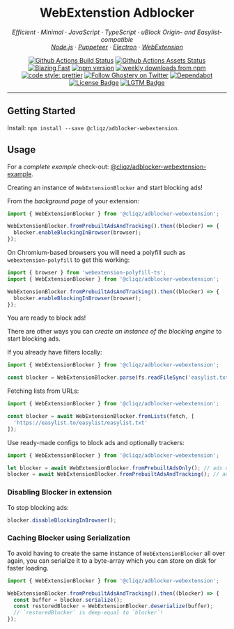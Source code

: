 <h1 align="center">WebExtenstion Adblocker</h2>

<p align="center">
  <em>
    Efficient
    · Minimal
    · JavaScript
    · TypeScript
    · uBlock Origin- and Easylist-compatible
  </em>
  <br />
  <em>
    <a href="https://github.com/ghostery/adblocker/tree/master/packages/adblocker">Node.js</a>
    · <a href="https://github.com/ghostery/adblocker/tree/master/packages/adblocker-puppeteer">Puppeteer</a>
    · <a href="https://github.com/ghostery/adblocker/tree/master/packages/adblocker-electron">Electron</a>
    · <a href="https://github.com/ghostery/adblocker/tree/master/packages/adblocker-webextension">WebExtension</a>
  </em>
</p>

<p align="center">
  <a href="https://github.com/ghostery/adblocker/actions?query=workflow%3ATests">
    <img alt="Github Actions Build Status" src="https://img.shields.io/github/workflow/status/ghostery/adblocker/Tests?label=tests&style=flat-square"></a>
  <a href="https://github.com/ghostery/adblocker/actions?query=workflow%3Assets">
    <img alt="Github Actions Assets Status" src="https://img.shields.io/github/workflow/status/ghostery/adblocker/Assets?label=assets&style=flat-square"></a>
  <a href="https://twitter.com/acdlite/status/974390255393505280">
    <img alt="Blazing Fast" src="https://img.shields.io/badge/speed-blazing%20%F0%9F%94%A5-brightgreen.svg?style=flat-square"></a>
  <a href="https://www.npmjs.com/package/@cliqz/adblocker">
    <img alt="npm version" src="https://img.shields.io/npm/v/@cliqz/adblocker.svg?style=flat-square"></a>
  <a href="https://www.npmjs.com/package/@cliqz/adblocker">
    <img alt="weekly downloads from npm" src="https://img.shields.io/npm/dw/@cliqz/adblocker.svg?style=flat-square"></a>
  <br/>
  <a href="#badge">
    <img alt="code style: prettier" src="https://img.shields.io/badge/code_style-prettier-ff69b4.svg?style=flat-square"></a>
  <a href="https://twitter.com/ghostery">
    <img alt="Follow Ghostery on Twitter" src="https://img.shields.io/twitter/follow/ghostery.svg?label=follow+ghostery&style=flat-square"></a>
  <a href="https://github.com/ghostery/adblocker">
    <img alt="Dependabot" src="https://img.shields.io/badge/dependabot-enabled-brightgreen?logo=dependabot&style=flat-square"></a>
  <a href="https://github.com/ghostery/adblocker/blob/master/LICENSE">
    <img alt="License Badge" src="https://img.shields.io/github/license/ghostery/adblocker?style=flat-square"></a>
  <a href="https://lgtm.com/projects/g/ghostery/adblocker?mode=list">
    <img alt="LGTM Badge" src="https://img.shields.io/lgtm/alerts/github/ghostery/adblocker?style=flat-square"></a>
</p>

---

## Getting Started

Install: `npm install --save @cliqz/adblocker-webextension`.

## Usage

For a *complete example* check-out: [@cliqz/adblocker-webextension-example](https://github.com/ghostery/adblocker/tree/master/packages/adblocker-webextension-example).

Creating an instance of `WebExtensionBlocker` and start blocking ads!

From the *background page* of your extension:

```javascript
import { WebExtensionBlocker } from '@cliqz/adblocker-webextension';

WebExtensionBlocker.fromPrebuiltAdsAndTracking().then((blocker) => {
  blocker.enableBlockingInBrowser(browser);
});
```

On Chromium-based browsers you will need a polyfill such as
`webextension-polyfill` to get this working:

```javascript
import { browser } from 'webextension-polyfill-ts';
import { WebExtensionBlocker } from '@cliqz/adblocker-webextension';

WebExtensionBlocker.fromPrebuiltAdsAndTracking().then((blocker) => {
  blocker.enableBlockingInBrowser(browser);
});
```

You are ready to block ads!

There are other ways you can *create an instance of the blocking engine* to
start blocking ads.

If you already have filters locally:
```javascript
import { WebExtensionBlocker } from '@cliqz/adblocker-webextension';

const blocker = WebExtensionBlocker.parse(fs.readFileSync('easylist.txt', 'utf-8'));
```

Fetching lists from URLs:
```javascript
import { WebExtensionBlocker } from '@cliqz/adblocker-webextension';

const blocker = await WebExtensionBlocker.fromLists(fetch, [
  'https://easylist.to/easylist/easylist.txt'
]);
```

Use ready-made configs to block ads and optionally trackers:
```javascript
import { WebExtensionBlocker } from '@cliqz/adblocker-webextension';

let blocker = await WebExtensionBlocker.fromPrebuiltAdsOnly(); // ads only
blocker = await WebExtensionBlocker.fromPrebuiltAdsAndTracking(); // ads and tracking
```

### Disabling Blocker in extension

To stop blocking ads:

```javascript
blocker.disableBlockingInBrowser();
```

### Caching Blocker using Serialization

To avoid having to create the same instance of `WebExtensionBlocker` all over again,
you can serialize it to a byte-array which you can store on disk for faster
loading.

```javascript
import { WebExtensionBlocker } from '@cliqz/adblocker-webextension';

WebExtensionBlocker.fromPrebuiltAdsAndTracking().then((blocker) => {
  const buffer = blocker.serialize();
  const restoredBlocker = WebExtensionBlocker.deserialize(buffer);
  // `restoredBlocker` is deep-equal to `blocker`!
});
```
